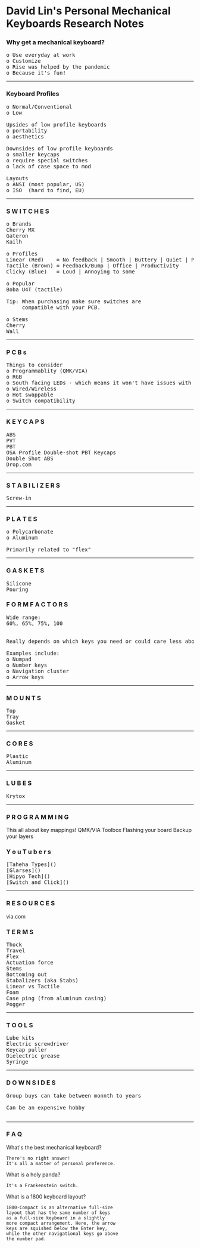 # David Lin's Personal Mechanical Keyboards Research Notes

### Why get a mechanical keyboard?

<pre>
o Use everyday at work
o Customize 
o Rise was helped by the pandemic
o Because it's fun!
</pre>

<hr>

### Keyboard Profiles
<pre>
o Normal/Conventional
o Low

Upsides of low profile keyboards
o portability
o aesthetics 

Downsides of low profile keyboards
o smaller keycaps
o require special switches
o lack of case space to mod

Layouts
o ANSI (most popular, US)
o ISO  (hard to find, EU)
</pre>

<hr>

### S W I T C H E S
<pre>
o Brands
Cherry MX
Gateron
Kailh 

o Profiles
Linear (Red)    = No feedback | Smooth | Buttery | Quiet | Popular among gamers
Tactile (Brown) = Feedback/Bump | Office | Productivity
Clicky (Blue)   = Loud | Annoying to some

o Popular
Boba U4T (tactile)

Tip: When purchasing make sure switches are 
     compatible with your PCB.

o Stems
Cherry 
Wall
</pre>

<hr>

### P C B s
<pre>
Things to consider 
o Programmablity (QMK/VIA)
o RGB
o South facing LEDs - which means it won't have issues with most key caps
o Wired/Wireless
o Hot swappable
o Switch compatibility
</pre>

<hr>

### K E Y C A P S
<pre>
ABS
PVT
PBT
OSA Profile Double-shot PBT Keycaps
Double Shot ABS
Drop.com
</pre>

<hr>

### S T A B I L I Z E R S
<pre>
Screw-in
</pre>

<hr>

### P L A T E S
<pre>
o Polycarbonate
o Aluminum

Primarily related to "flex"
</pre>

<hr>

### G A S K E T S
<pre>
Silicone
Pouring
</pre>

### F O R M   F A C T O R S
<pre>
Wide range:
60%, 65%, 75%, 100


Really depends on which keys you need or could care less about

Examples include:
o Numpad
o Number keys
o Navigation cluster
o Arrow keys
</pre>

<hr>

### M O U N T S
<pre>
Top
Tray
Gasket 
</pre>

<hr>

### C O R E S
<pre>
Plastic
Aluminum
</pre>

<hr>

### L U B E S
<pre>
Krytox
</pre>

<hr>

### P R O G R A M M I N G
This all about key mappings!
QMK/VIA Toolbox
Flashing your board
Backup your layers

### Y o u T u b e r s
<pre>
[Taheha Types]()
[Glarses]()
[Hipyo Tech]()
[Switch and Click]()
</pre>

<hr>

### R E S O U R C E S
via.com



### T E R M S
<pre>
Thock
Travel
Flex
Actuation force
Stems
Bottoming out
Stabalizers (aka Stabs)
Linear vs Tactile
Foam
Case ping (from aluminum casing)
Pogger
</pre>

<hr>

### T O O L S
<pre>
Lube kits
Electric screwdriver
Keycap puller
Dielectric grease
Syringe
</pre>

<hr>


### D O W N S I D E S
<pre>
Group buys can take between monnth to years<br>
Can be an expensive hobby<br>
</pre>

<hr>

### F A Q
What's the best mechanical keyboard?
```
There's no right answer!
It's all a matter of personal preference.
```
What is a holy panda?
```
It's a Frankenstein switch.
```
What is a 1800 keyboard layout?
```
1800-Compact is an alternative full-size 
layout that has the same number of keys 
as a full-size keyboard in a slightly 
more compact arrangement. Here, the arrow 
keys are squished below the Enter key, 
while the other navigational keys go above 
the number pad.
```

